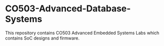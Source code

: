 # CO503-Advanced-Database-Systems
This repository contains CO503 Advanced Embedded Systems Labs which contains SoC designs and firmware.
